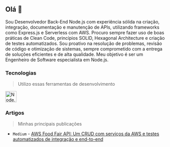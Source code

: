 ## Olá 👋

Sou Desenvolvedor Back-End Node.js com experiência sólida na criação, integração, documentação e manutenção de APIs, utilizando frameworks como Express.js e Serverless com AWS. Procuro sempre fazer uso de boas práticas de Clean Code, princípios SOLID, Hexagonal Architecture e criação de testes automatizados. Sou proativo na resolução de problemas, revisão de código e otimização de sistemas, sempre comprometido com a entrega de soluções eficientes e de alta qualidade. Meu objetivo é ser um Engenheiro de Software especialista em Node.js.

### Tecnologias

>Utilizo essas ferramentas de desenvolvimento

<a href="https://skillicons.dev">
  <img height="35px" src="https://skillicons.dev/icons?i=nodejs,ts,js,vitest,jest,express,nestjs,aws,prisma,mongodb,postgres,docker,bash,vscode&perline=50" alt="Node.js, TypeScript, JavaScript, Vitest, Jest, Express.js, NestJS, AWS, Prisma, MongoDB, PostgreSQL, Docker, Bash, VSCode">
</a>

### Artigos

>Minhas principais publicações

* `Medium` - [AWS Food Fair API: Um CRUD com serviços da AWS e testes automatizados de integração e end-to-end](https://medium.com/@marcusviniciusfa/aws-food-fair-api-3244aa843d70)
